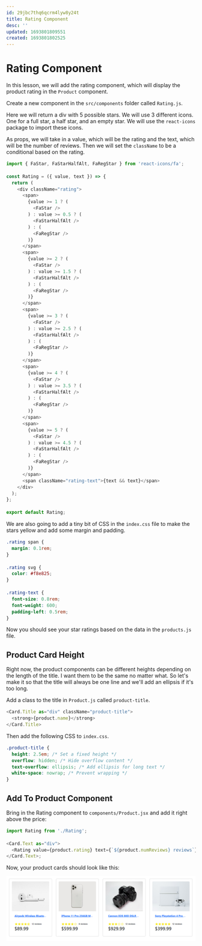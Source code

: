 ```yaml
---
id: 29jbc7thq6qcrm4lyw8y24t
title: Rating Component
desc: ''
updated: 1693801809551
created: 1693801802525
---
```


# Rating Component

In this lesson, we will add the rating component, which will display the product rating in the `Product` component.

Create a new component in the `src/components` folder called `Rating.js`.

Here we will return a div with 5 possible stars. We will use 3 different icons. One for a full star, a half star, and an empty star. We will use the `react-icons` package to import these icons.

As props, we will take in a value, which will be the rating and the text, which will be the number of reviews. Then we will set the `className` to be a conditional based on the rating.

```js
import { FaStar, FaStarHalfAlt, FaRegStar } from 'react-icons/fa';

const Rating = ({ value, text }) => {
  return (
    <div className="rating">
      <span>
        {value >= 1 ? (
          <FaStar />
        ) : value >= 0.5 ? (
          <FaStarHalfAlt />
        ) : (
          <FaRegStar />
        )}
      </span>
      <span>
        {value >= 2 ? (
          <FaStar />
        ) : value >= 1.5 ? (
          <FaStarHalfAlt />
        ) : (
          <FaRegStar />
        )}
      </span>
      <span>
        {value >= 3 ? (
          <FaStar />
        ) : value >= 2.5 ? (
          <FaStarHalfAlt />
        ) : (
          <FaRegStar />
        )}
      </span>
      <span>
        {value >= 4 ? (
          <FaStar />
        ) : value >= 3.5 ? (
          <FaStarHalfAlt />
        ) : (
          <FaRegStar />
        )}
      </span>
      <span>
        {value >= 5 ? (
          <FaStar />
        ) : value >= 4.5 ? (
          <FaStarHalfAlt />
        ) : (
          <FaRegStar />
        )}
      </span>
      <span className="rating-text">{text && text}</span>
    </div>
  );
};

export default Rating;
```

We are also going to add a tiny bit of CSS in the `index.css` file to make the stars yellow and add some margin and padding.

```css
.rating span {
  margin: 0.1rem;
}

.rating svg {
  color: #f8e825;
}

.rating-text {
  font-size: 0.8rem;
  font-weight: 600;
  padding-left: 0.5rem;
}
```

Now you should see your star ratings based on the data in the `products.js` file.

## Product Card Height

Right now, the product components can be different heights depending on the length of the title. I want them to be the same no matter what. So let's make it so that the title will always be one line and we'll add an ellipsis if it's too long.

Add a class to the title in `Product.js` called `product-title`.

```js
<Card.Title as="div" className="product-title">
  <strong>{product.name}</strong>
</Card.Title>
```

Then add the following CSS to `index.css`.

```css
.product-title {
  height: 2.5em; /* Set a fixed height */
  overflow: hidden; /* Hide overflow content */
  text-overflow: ellipsis; /* Add ellipsis for long text */
  white-space: nowrap; /* Prevent wrapping */
}
```

## Add To Product Component

Bring in the Rating component to `components/Product.jsx` and add it right above the price:

```js
import Rating from './Rating';

<Card.Text as="div">
  <Rating value={product.rating} text={`${product.numReviews} reviews`} />
</Card.Text>;
```

Now, your product cards should look like this:

<img src="./images/product-cards.png" width="600">
